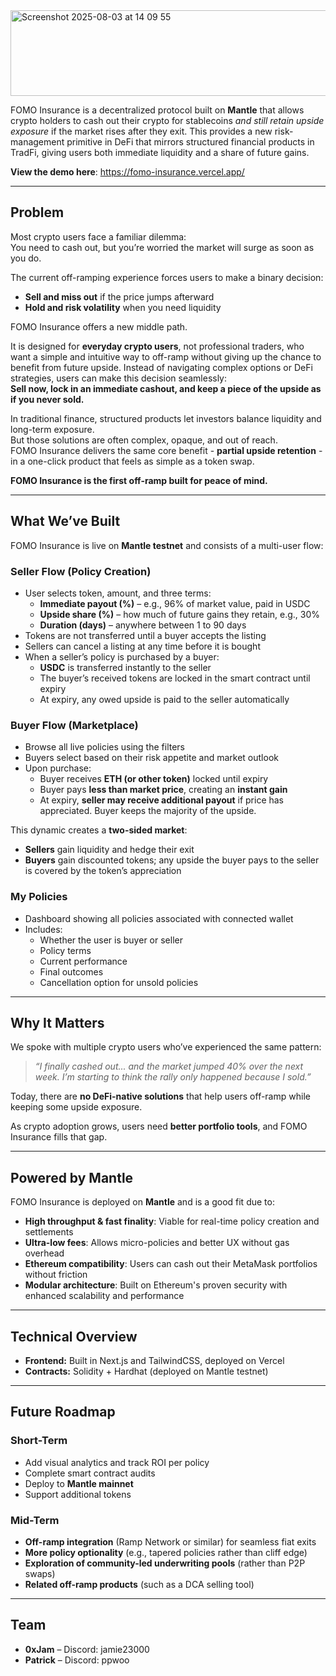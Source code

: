 
<img width="637" height="137" alt="Screenshot 2025-08-03 at 14 09 55" src="https://github.com/user-attachments/assets/06d788ce-5157-414d-bc44-bd3bb09d78e2" />

FOMO Insurance is a decentralized protocol built on **Mantle** that allows crypto holders to cash out their crypto for stablecoins *and still retain upside exposure* if the market rises after they exit. 
This provides a new risk-management primitive in DeFi that mirrors structured financial products in TradFi, giving users both immediate liquidity and a share of future gains. 

**View the demo here**: https://fomo-insurance.vercel.app/

---

## Problem

Most crypto users face a familiar dilemma:  
You need to cash out, but you’re worried the market will surge as soon as you do.

The current off-ramping experience forces users to make a binary decision:
- **Sell and miss out** if the price jumps afterward
- **Hold and risk volatility** when you need liquidity

FOMO Insurance offers a new middle path.

It is designed for **everyday crypto users**, not professional traders, who want a simple and intuitive way to off-ramp without giving up the chance to benefit from future upside. 
Instead of navigating complex options or DeFi strategies, users can make this decision seamlessly:  
**Sell now, lock in an immediate cashout, and keep a piece of the upside as if you never sold.**

In traditional finance, structured products let investors balance liquidity and long-term exposure.  
But those solutions are often complex, opaque, and out of reach.  
FOMO Insurance delivers the same core benefit - **partial upside retention** - in a one-click product that feels as simple as a token swap.


**FOMO Insurance is the first off-ramp built for peace of mind.**

---

## What We’ve Built

FOMO Insurance is live on **Mantle testnet** and consists of a multi-user flow:

### Seller Flow (Policy Creation)
- User selects token, amount, and three terms:
  - **Immediate payout (%)** – e.g., 96% of market value, paid in USDC
  - **Upside share (%)** – how much of future gains they retain, e.g., 30%
  - **Duration (days)** – anywhere between 1 to 90 days
- Tokens are not transferred until a buyer accepts the listing
- Sellers can cancel a listing at any time before it is bought
- When a seller’s policy is purchased by a buyer:
  - **USDC** is transferred instantly to the seller
  - The buyer’s received tokens are locked in the smart contract until expiry
  - At expiry, any owed upside is paid to the seller automatically

<INSERT CREATE POLICY IMAGE>

### Buyer Flow (Marketplace)
- Browse all live policies using the filters
- Buyers select based on their risk appetite and market outlook
- Upon purchase:
  - Buyer receives **ETH (or other token)** locked until expiry
  - Buyer pays **less than market price**, creating an **instant gain**
  - At expiry, **seller may receive additional payout** if price has appreciated. Buyer keeps the majority of the upside.

This dynamic creates a **two-sided market**:
- **Sellers** gain liquidity and hedge their exit
- **Buyers** gain discounted tokens; any upside the buyer pays to the seller is covered by the token’s appreciation

### My Policies
- Dashboard showing all policies associated with connected wallet
- Includes:
  - Whether the user is buyer or seller
  - Policy terms
  - Current performance
  - Final outcomes
  - Cancellation option for unsold policies

---

## Why It Matters

We spoke with multiple crypto users who’ve experienced the same pattern:  
> *“I finally cashed out... and the market jumped 40% over the next week. I’m starting to think the rally only happened because I sold.”*

Today, there are **no DeFi-native solutions** that help users off-ramp while keeping some upside exposure.

As crypto adoption grows, users need **better portfolio tools**, and FOMO Insurance fills that gap.

---

## Powered by Mantle

FOMO Insurance is deployed on **Mantle** and is a good fit due to:
- **High throughput & fast finality**: Viable for real-time policy creation and settlements
- **Ultra-low fees**: Allows micro-policies and better UX without gas overhead
- **Ethereum compatibility**: Users can cash out their MetaMask portfolios without friction
- **Modular architecture**: Built on Ethereum's proven security with enhanced scalability and performance

---

## Technical Overview

- **Frontend:** Built in Next.js and TailwindCSS, deployed on Vercel  
- **Contracts:** Solidity + Hardhat (deployed on Mantle testnet)

---

## Future Roadmap

### Short-Term
- Add visual analytics and track ROI per policy
- Complete smart contract audits
- Deploy to **Mantle mainnet**
- Support additional tokens

### Mid-Term
- **Off-ramp integration** (Ramp Network or similar) for seamless fiat exits
- **More policy optionality** (e.g., tapered policies rather than cliff edge)
- **Exploration of community-led underwriting pools** (rather than P2P swaps)
- **Related off-ramp products** (such as a DCA selling tool)


---

## Team
- **0xJam** – Discord: jamie23000  
- **Patrick** – Discord: ppwoo  
